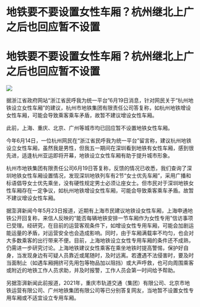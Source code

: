 # 地铁要不要设置女性车厢？杭州继北上广之后也回应暂不设置

# 地铁要不要设置女性车厢？杭州继北上广之后也回应暂不设置

![](https://inews.gtimg.com/om_bt/OQs3QNa4ok8moBEGg4Q9lTC0fhhH2j_xTtgVYm1XIBuhwAA/1000)

据浙江省政府网站“浙江省民呼我为统一平台”6月19日消息，针对网民关于“杭州地铁设立女性车厢”的建议，杭州市地铁集团有限责任公司答复称，如杭州地铁增设女性车厢，可能会导致乘客乘车矛盾，故暂不建议增设女性车厢。

此前，上海、重庆、北京、广州等城市均已回应暂不设置地铁女性车厢。

今年6月14日，一位杭州网民在“浙江省民呼我为统一平台”留言称，建议杭州地铁设立女性车厢，虽然我是男性，但我五一期间在深圳看到地铁有女性车厢，感到很先进，适逢杭州亚运即将开幕，地铁设立女性车厢有助于提升城市形象。

杭州市地铁集团有限责任公司6月19日答复称，反馈的情况已收悉，我们查询了深圳地铁女性车厢设置情况，发现深圳地铁列车有2节“女士优先车厢”，采用广播和标语倡导女士优先乘坐，没有硬性规定男士必须让座女士。但市民对于深圳地铁女性车厢存在一定争议，如杭州地铁增设女性车厢，可能会导致乘客乘车矛盾。故暂不建议增设女性车厢。

据澎湃新闻今年5月23日报道，近期有上海市民建议地铁设女性车厢，上海申通地铁公开回复称，来信人反映的“能否每辆地铁安排一节车厢作为女性专用”信访事项已受理。经研究，在目前的运营客观条件下，如增设女性专用车厢，可能会加剧运能运量的矛盾，对运营安全也会造成影响。同时，由于车厢满载率不均匀，也会对大多数乘客的出行带来不便。目前，上海地铁设立女性专用车厢的条件还不成熟，仍需进一步研究讨论。上海地铁建议女性乘客在乘坐地铁时提高警惕，保护好自身，当发现身边有可疑人员靠近或尾随时，及时远离。若遭遇不法侵害时，要及时当面制止（如遇车厢拥挤可先用包等物品加以阻挡）或大声呼救，也可向周围乘客或附近的地铁工作人员求助，并及时报警，工作人员会第一时间给予帮助。

另据澎湃新闻此前报道，2021年，重庆市轨道交通（集团）有限公司、北京市地铁运营有限公司、广州地铁集团有限公司等已分别答复网友，当地暂不设置女性专用车厢或不适宜设立专用车厢。

